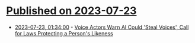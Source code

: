# [Published on 2023-07-23](index.md)

* [2023-07-23, 01:34:00](https://entertainment.slashdot.org/story/23/07/22/2352242/voice-actors-warn-ai-could-steal-voices-call-for-laws-protecting-a-persons-likeness?utm_source=rss1.0mainlinkanon&utm_medium=feed) - [Voice Actors Warn AI Could 'Steal Voices', Call for Laws Protecting a Person's Likeness](https://entertainment.slashdot.org/story/23/07/22/2352242/voice-actors-warn-ai-could-steal-voices-call-for-laws-protecting-a-persons-likeness?utm_source=rss1.0mainlinkanon&utm_medium=feed)

